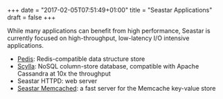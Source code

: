 +++
date = "2017-02-05T07:51:49+01:00"
title = "Seastar Applications"
draft = false
+++

While many applications can benefit from high performance, Seastar is currently focused on high-throughput, low-latency I/O intensive applications.

* [Pedis](https://github.com/fastio/pedis): Redis-compatible data structure store
* [Scylla](http://www.scylladb.com/): NoSQL column-store database, compatible with Apache Cassandra at 10x the throughput
* Seastar HTTPD: web server
* [Seastar Memcached](https://github.com/scylladb/seastar/wiki/Running-Seastar-Memcached): a fast server for the Memcache key-value store
